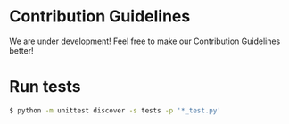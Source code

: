 # Contribution Guidelines

We are under development! Feel free to make our Contribution Guidelines better!

# Run tests
```bash
$ python -m unittest discover -s tests -p '*_test.py'
```

